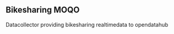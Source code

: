 Bikesharing MOQO
------------------------
Datacollector providing bikesharing realtimedata to opendatahub
